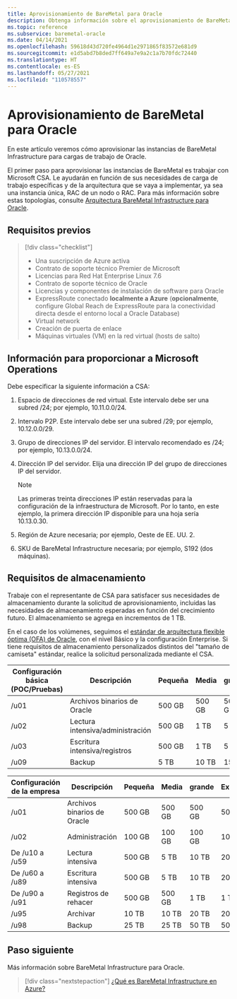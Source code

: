```yaml
---
title: Aprovisionamiento de BareMetal para Oracle
description: Obtenga información sobre el aprovisionamiento de BareMetal Infrastructure para Oracle.
ms.topic: reference
ms.subservice: baremetal-oracle
ms.date: 04/14/2021
ms.openlocfilehash: 59618d43d720fe4964d1e2971865f83572e681d9
ms.sourcegitcommit: e1d5abd7b8ded7ff649a7e9a2c1a7b70fdc72440
ms.translationtype: HT
ms.contentlocale: es-ES
ms.lasthandoff: 05/27/2021
ms.locfileid: "110578557"
---
```

# <a name="provision-baremetal-for-oracle"></a>Aprovisionamiento de BareMetal para Oracle

En este artículo veremos cómo aprovisionar las instancias de BareMetal Infrastructure para cargas de trabajo de Oracle. 

El primer paso para aprovisionar las instancias de BareMetal es trabajar con Microsoft CSA. Le ayudarán en función de sus necesidades de carga de trabajo específicas y de la arquitectura que se vaya a implementar, ya sea una instancia única, RAC de un nodo o RAC. Para más información sobre estas topologías, consulte [Arquitectura BareMetal Infrastructure para Oracle](oracle-baremetal-architecture.md).

## <a name="prerequisites"></a>Requisitos previos

> [!div class="checklist"]
> * Una suscripción de Azure activa
> * Contrato de soporte técnico Premier de Microsoft
> * Licencias para Red Hat Enterprise Linux 7.6
> * Contrato de soporte técnico de Oracle 
> * Licencias y componentes de instalación de software para Oracle
> * ExpressRoute conectado **localmente a Azure** (**opcionalmente**, configure Global Reach de ExpressRoute para la conectividad directa desde el entorno local a Oracle Database)   
> * Virtual network
> * Creación de puerta de enlace
> * Máquinas virtuales (VM) en la red virtual (hosts de salto)

## <a name="information-to-provide-microsoft-operations"></a>Información para proporcionar a Microsoft Operations

Debe especificar la siguiente información a CSA:

1. Espacio de direcciones de red virtual. Este intervalo debe ser una subred /24; por ejemplo, 10.11.0.0/24.
2. Intervalo P2P. Este intervalo debe ser una subred /29; por ejemplo, 10.12.0.0/29.
3. Grupo de direcciones IP del servidor. El intervalo recomendado es /24; por ejemplo, 10.13.0.0/24.
4. Dirección IP del servidor. Elija una dirección IP del grupo de direcciones IP del servidor.

    > [!Note] 
    > Las primeras treinta direcciones IP están reservadas para la configuración de la infraestructura de Microsoft. Por lo tanto, en este ejemplo, la primera dirección IP disponible para una hoja sería 10.13.0.30.

5. Región de Azure necesaria; por ejemplo, Oeste de EE. UU. 2.
6. SKU de BareMetal Infrastructure necesaria; por ejemplo, S192 (dos máquinas).

## <a name="storage-requirements"></a>Requisitos de almacenamiento

Trabaje con el representante de CSA para satisfacer sus necesidades de almacenamiento durante la solicitud de aprovisionamiento, incluidas las necesidades de almacenamiento esperadas en función del crecimiento futuro. El almacenamiento se agrega en incrementos de 1 TB.

En el caso de los volúmenes, seguimos el [estándar de arquitectura flexible óptima (OFA) de Oracle](https://docs.oracle.com/en/database/oracle/oracle-database/19/ladbi/about-the-optimal-flexible-architecture-standard.html#GUID-6619CDB7-9667-426E-8471-5A996707D093), con el nivel Básico y la configuración Enterprise. Si tiene requisitos de almacenamiento personalizados distintos del "tamaño de camiseta" estándar, realice la solicitud personalizada mediante el CSA.

| Configuración básica (POC/Pruebas) | Descripción | Pequeña | Media | grande |
| --- | --- | --- | --- | --- |
| /u01 | Archivos binarios de Oracle | 500 GB | 500 GB | 500 GB |
| /u02 | Lectura intensiva/administración | 500 GB | 1 TB | 5 TB |
| /u03 | Escritura intensiva/registros | 500 GB | 1 TB | 5 TB |
| /u09 | Backup | 5 TB | 10 TB | 15 TB |

| Configuración de la empresa | Descripción | Pequeña | Media | grande | Extragrande |
| --- | --- | --- | --- | --- | --- |
| /u01 | Archivos binarios de Oracle | 500 GB | 500 GB | 500 GB | 500 GB |
| /u02 | Administración | 100 GB | 100 GB | 100 GB | 100 GB |
| De /u10 a /u59 | Lectura intensiva | 500 GB | 5 TB | 10 TB | 20 TB |
| De /u60 a /u89 | Escritura intensiva | 500 GB | 5 TB | 10 TB | 20 TB |
| De /u90 a /u91 | Registros de rehacer | 500 GB | 500 GB | 1 TB | 1 TB |
| /u95 | Archivar | 10 TB | 10 TB | 20 TB | 20 TB |
| /u98 | Backup | 25 TB | 25 TB | 50 TB | 50 TB |

## <a name="next-step"></a>Paso siguiente

Más información sobre BareMetal Infrastructure para Oracle.

> [!div class="nextstepaction"]
> [¿Qué es BareMetal Infrastructure en Azure?](../../concepts-baremetal-infrastructure-overview.md)
